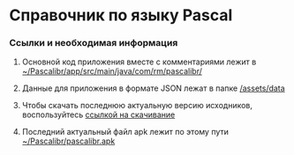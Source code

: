 # Справочник по языку Pascal

### Ссылки и необходимая информация

1. Основной код приложения вместе с комментариями лежит в [~/Pascalibr/app/src/main/java/com/rm/pascalibr/](https://github.com/alxrm/Pascalibr/tree/master/app/src/main/java/rm/com/pascalibr)

2. Данные для приложения в формате JSON лежат в папке [/assets/data](https://github.com/alxrm/Pascalibr/tree/master/app/src/main/assets/data)

3. Чтобы скачать последнюю актуальную версию исходников, воспользуйтесь [ссылкой на скачивание](https://github.com/alxrm/Pascalibr/archive/master.zip)

4. Последний актуальный файл apk лежит по этому пути [~/Pascalibr/pascalibr.apk](https://github.com/alxrm/Pascalibr/blob/master/pascalibr.apk?raw=true)
